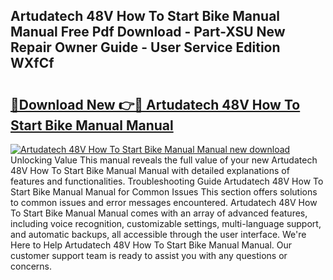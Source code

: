 ## Artudatech 48V How To Start Bike Manual Manual Free Pdf Download - Part-XSU New Repair Owner Guide - User Service Edition WXfCf

# <h2><a href="http://bc15398.oget.top/?id=Artudatech+48V+How+To+Start+Bike+Manual+Manual">🔗Download New 👉🔴 Artudatech 48V How To Start Bike Manual Manual</a></h2>

[![Artudatech 48V How To Start Bike Manual Manual new download](https://i.imgur.com/5g1atiW.png)](http://bc15398.oget.top/?id=Artudatech+48V+How+To+Start+Bike+Manual+Manual)
Unlocking Value This manual reveals the full value of your new Artudatech 48V How To Start Bike Manual Manual with detailed explanations of features and functionalities. Troubleshooting Guide Artudatech 48V How To Start Bike Manual Manual for Common Issues This section offers solutions to common issues and error messages encountered. Artudatech 48V How To Start Bike Manual Manual comes with an array of advanced features, including voice recognition, customizable settings, multi-language support, and automatic backups, all accessible through the user interface. We're Here to Help Artudatech 48V How To Start Bike Manual Manual. Our customer support team is ready to assist you with any questions or concerns.
